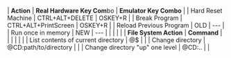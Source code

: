
| **Action**                           | **Real Hardware Key Com**bo | **Emulator Key Combo**     |
| Hard Reset Machine                   | CTRL+ALT+DELETE             | OSKEY+R                    |
| Break Program                        | CTRL+ALT+PrintScreen        | OSKEY+R                    |
| Reload Previous Program              | OLD                         |           ---              |
| Run once in memory                   | NEW                         |           ---              |
|                                      |                             |                            |
| **File System Action**                   | **Command**             |                            |
|                                      |                             |                            |
| List contents of current directory   | @$                          |                            |
| Change directory                     | @CD:path/to/directory       |                            |
| Change directory "up" one level      | @CD:..                      |                            |
